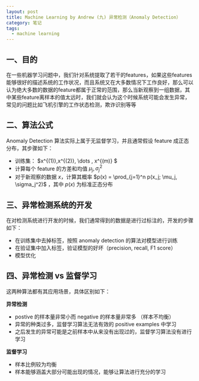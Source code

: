 ```yaml
---
layout: post
title: Machine Learning by Andrew (九) 异常检测（Anomaly Detection）
category: 笔记
tags: 
  - machine learning
---
```


<style>
img{
    width: 60%;
    padding-left: 20%;
}
</style>



## 一、目的

在一些机器学习问题中，我们针对系统提取了若干的features，如果这些features能够很好的描述系统的工作状况，而且系统又在大多数情况下工作良好，那么可以认为绝大多数的数据的feature都属于正常的范围，那么当新观察到一组数据，其中某些feature离样本的值太远时，我们就会认为这个时候系统可能会发生异常，常见的问题比如飞机引擎的工作状态检测，欺诈识别等等



## 二、算法公式

Anomaly Detection 算法实际上属于无监督学习，并且通常假设 feature 成正态分布，其步骤如下：

- 训练集： $x^{(1)},x^{(2)}, \dots , x^{(m)} $
- 计算每个 feature 的方差和均值 $\mu_j, \sigma_j^2$
- 对于新观察的数据 $x$，计算其概率 $p(x) = \prod_{j=1}^n p(x_j; \mu_j, \sigma_j^2)$ ，其中 $p(x)$ 为标准正态分布



## 三、异常检测系统的开发

在对检测系统进行开发的时候，我们通常得到的数据是进行过标注的，开发的步骤如下：

- 在训练集中去掉标签，按照 anomaly detection 的算法对模型进行训练
- 在验证集中加入标签，验证模型的好坏（precision, recall, F1 score）
- 模型优化



## 四、异常检测 vs 监督学习

这两种算法都有其应用场景，具体区别如下：

**异常检测**

- postive 的样本量非常小而 negative 的样本量非常多 （样本不均衡）
- 异常的种类过多，监督学习算法无法有效的 positive examples 中学习
- 之后发生的异常可能是之前样本中从来没有出现过的，监督学习算法没有进行学习



**监督学习**

- 样本比例较为均衡
- 样本能够涵盖大部分可能出现的情况，能够让算法进行充分的学习

